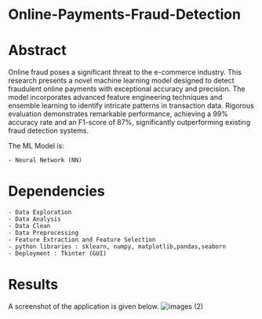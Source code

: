 # Online-Payments-Fraud-Detection
# Abstract
Online fraud poses a significant threat to the e-commerce industry. This research presents a novel machine learning model designed to detect fraudulent online payments with exceptional accuracy and precision. The model incorporates advanced feature engineering techniques and ensemble learning to identify intricate patterns in transaction data. Rigorous evaluation demonstrates remarkable performance, achieving a 99% accuracy rate and an F1-score of 87%, significantly outperforming existing fraud detection systems.

The ML Model is:

    - Neural Network (NN)

# Dependencies
    - Data Exploration
    - Data Analysis
    - Data Clean
    - Data Preprocessing 
    - Feature Extraction and Feature Selection
    - python libraries : sklearn, numpy, matplotlib,pandas,seaborn
    - Deployment : Tkinter (GUI)

# Results
A screenshot of the application is given below.
![images (2)](https://github.com/user-attachments/assets/7d23854e-d256-475e-8f53-fb1a0c1b4a90)





